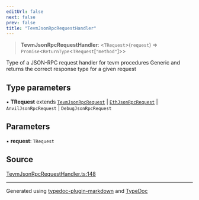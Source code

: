 ```yaml
---
editUrl: false
next: false
prev: false
title: "TevmJsonRpcRequestHandler"
---
```


> **TevmJsonRpcRequestHandler**: \<`TRequest`\>(`request`) => `Promise`\<`ReturnType`\<`TRequest`[`"method"`]\>\>

Type of a JSON-RPC request handler for tevm procedures
Generic and returns the correct response type for a given request

## Type parameters

▪ **TRequest** extends [`TevmJsonRpcRequest`](/generated/type-aliases/tevmjsonrpcrequest/) \| [`EthJsonRpcRequest`](/generated/type-aliases/ethjsonrpcrequest/) \| `AnvilJsonRpcRequest` \| `DebugJsonRpcRequest`

## Parameters

▪ **request**: `TRequest`

## Source

[TevmJsonRpcRequestHandler.ts:148](https://github.com/evmts/tevm-monorepo/blob/main/vm/api/src/TevmJsonRpcRequestHandler.ts#L148)

***
Generated using [typedoc-plugin-markdown](https://www.npmjs.com/package/typedoc-plugin-markdown) and [TypeDoc](https://typedoc.org/)
